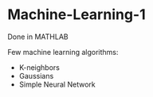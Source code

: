 # Machine-Learning-1
Done in MATHLAB

Few machine learning algorithms:
+ K-neighbors
+ Gaussians
+ Simple Neural Network
